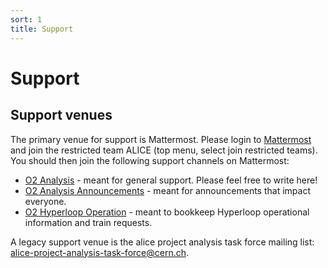 ```yaml
---
sort: 1
title: Support
---
```


# Support

## Support venues

The primary venue for support is Mattermost. Please login to [Mattermost](https://mattermost.web.cern.ch) and join the restricted team ALICE (top menu, select join restricted teams).
You should then join the following support channels on Mattermost:

- [O2 Analysis](https://mattermost.web.cern.ch/alice/channels/o2-analysis) - meant for general support. Please feel free to write here!
- [O2 Analysis Announcements](https://mattermost.web.cern.ch/alice/channels/o2-analysis-announcements) - meant for announcements that impact everyone.
- [O2 Hyperloop Operation](https://mattermost.web.cern.ch/alice/channels/o2-hyperloop-operation) - meant to bookkeep Hyperloop operational information and train requests.

A legacy support venue is the alice project analysis task force mailing list: [alice-project-analysis-task-force@cern.ch](mailto:alice-project-analysis-task-force@cern.ch).
